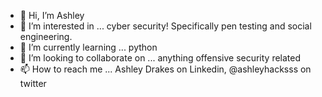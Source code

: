 - 👋 Hi, I’m Ashley
- 👀 I’m interested in ... cyber security! Specifically pen testing and social engineering.
- 🌱 I’m currently learning ... python
- 💞️ I’m looking to collaborate on ... anything offensive security related
- 📫 How to reach me ... Ashley Drakes on Linkedin, @ashleyhacksss on twitter

<!---
MichikoMalandro/MichikoMalandro is a ✨ special ✨ repository because its `README.md` (this file) appears on your GitHub profile.
You can click the Preview link to take a look at your changes.
--->
